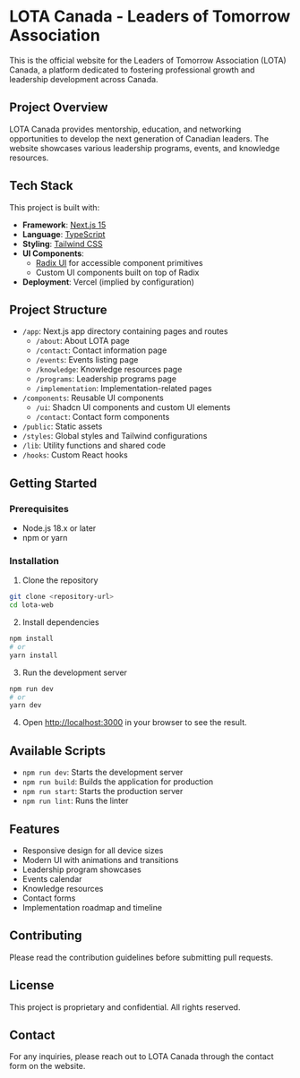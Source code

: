 # LOTA Canada - Leaders of Tomorrow Association

This is the official website for the Leaders of Tomorrow Association (LOTA) Canada, a platform dedicated to fostering professional growth and leadership development across Canada.

## Project Overview

LOTA Canada provides mentorship, education, and networking opportunities to develop the next generation of Canadian leaders. The website showcases various leadership programs, events, and knowledge resources.

## Tech Stack

This project is built with:

- **Framework**: [Next.js 15](https://nextjs.org/)
- **Language**: [TypeScript](https://www.typescriptlang.org/)
- **Styling**: [Tailwind CSS](https://tailwindcss.com/)
- **UI Components**: 
  - [Radix UI](https://www.radix-ui.com/) for accessible component primitives
  - Custom UI components built on top of Radix
- **Deployment**: Vercel (implied by configuration)

## Project Structure

- `/app`: Next.js app directory containing pages and routes
  - `/about`: About LOTA page
  - `/contact`: Contact information page
  - `/events`: Events listing page
  - `/knowledge`: Knowledge resources page
  - `/programs`: Leadership programs page
  - `/implementation`: Implementation-related pages
- `/components`: Reusable UI components
  - `/ui`: Shadcn UI components and custom UI elements
  - `/contact`: Contact form components
- `/public`: Static assets
- `/styles`: Global styles and Tailwind configurations
- `/lib`: Utility functions and shared code
- `/hooks`: Custom React hooks

## Getting Started

### Prerequisites

- Node.js 18.x or later
- npm or yarn

### Installation

1. Clone the repository
```bash
git clone <repository-url>
cd lota-web
```

2. Install dependencies
```bash
npm install
# or
yarn install
```

3. Run the development server
```bash
npm run dev
# or
yarn dev
```

4. Open [http://localhost:3000](http://localhost:3000) in your browser to see the result.

## Available Scripts

- `npm run dev`: Starts the development server
- `npm run build`: Builds the application for production
- `npm run start`: Starts the production server
- `npm run lint`: Runs the linter

## Features

- Responsive design for all device sizes
- Modern UI with animations and transitions
- Leadership program showcases
- Events calendar
- Knowledge resources
- Contact forms
- Implementation roadmap and timeline

## Contributing

Please read the contribution guidelines before submitting pull requests.

## License

This project is proprietary and confidential. All rights reserved.

## Contact

For any inquiries, please reach out to LOTA Canada through the contact form on the website. 